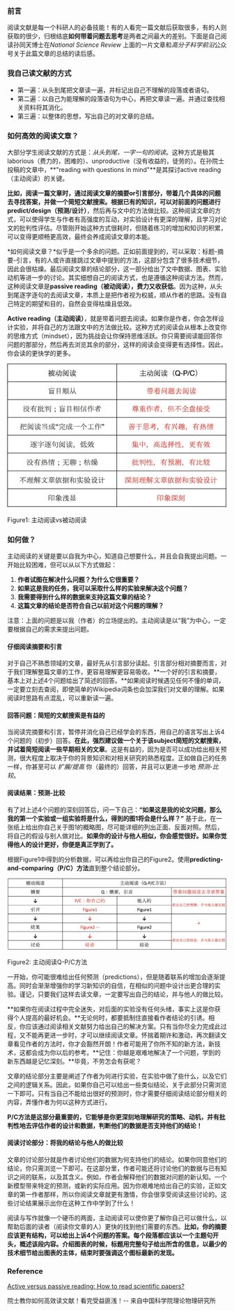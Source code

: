 
### 前言

阅读文献是每一个科研人的必备技能！有的人看完一篇文献后获取很多，有的人则获取的很少，归根结底**如何带着问题去思考**是两者之间最大的差别。下面是自己阅读孙同天博士在*National Science Review* 上面的一片文章和*高分子科学前沿*公众号关于此篇文章的总结的读后感。

### 我自己读文献的方式

- 第一遍：从头到尾把文章读一遍，并标记出自己不理解的段落或者语句。
- 第二遍：以自己为能理解的段落语句为中心，再把文章读一遍。并通过查找相关资料将其消化。
- 第三遍：以整体的思想，写出自己的对文章的总结。

### 如何高效的阅读文章？

大部分学生阅读文献的方式是：*从头到尾，一字一句的阅读*。这种方式是极其laborious（费力的，困难的）、unproductive（没有收益的，徒劳的）。在孙院士投稿的文章中，**"reading with questions in mind"**是其探讨active reading（主动阅读）的关键。

**比如，阅读一篇文章时，通过阅读文章的摘要or引言部分，带着几个具体的问题去寻找答案，并做一个简短文献搜索。**根据已有的知识，可以对前面的问题进行**predict/design（预测/设计）**，然后再与文中的方法做比较。这种阅读文章的方式，可以使得学生与作者有高强度的互动，对实验设计有更深的理解，且学习对论文的批判性评估。尽管刚开始这种方式很耗时，但随着练习的增加和知识的积累，可以变得更顺畅更高效，最终会养成阅读文章的本能。

*如何阅读文章？*似乎是一个多余的问题。正如前面提到的，可以采取：标题-摘要-引言，有的人或许直接跳过文章中提到的方法，这部分包含了很多技术细节，因此会很枯燥。最后阅读文章的结论部分，这一部分给出了文中数据、图表、实验动机等进一步的讨论。其实细想自己的阅读方式，也是遵循这种阅读方法。然而，这种阅读文章是**passive reading（被动阅读），费力又收获低**。因为这种，从头到尾逐字逐句的去阅读文章，本质上是把作者视为权威，顺从作者的思路。没有自己特定的期望和目的，自然会变得枯燥且低效。

**Active reading（主动阅读）**，就是带着问题去阅读。如果你是作者，你会怎样设计实验，并将自己的方法跟文中的方法做比较。这种方式的阅读会从根本上改变你的思维方式（mindset），因为挑战会让你保持思维活跃。你只需要阅读能回答你问题的那部分，然后再去浏览其余的部分，这样的阅读会变得更有选择性。因此，你会读的更快学的更多。

![主动阅读vs被动阅读1](/主动阅读vs被动阅读.jpg)

Figure1: 主动阅读vs被动阅读

### 如何做？

主动阅读的关键是要以自我为中心，知道自己想要什么，并且会自我提出问题。一开始比较困难，但可以从以下方式做起：

1. **作者试图在解决什么问题？为什么它很重要？**
2. **如果这是我的任务，我可以采取什么样的实验来解决这个问题？**
3. **我需要得到什么样的数据来支持这篇文章的结论？**
4. **这篇文章的结论是否符合自己以前对这个问题的理解？**

注意：上面的问题是以我（作者）的立场提出的。主动阅读是以“我”为中心，一定要根据自己的需求来提出问题。

#### 仔细阅读摘要和引言

对于自己不熟悉领域的文章，最好先从引言部分读起。引言部分相对摘要而言，对于我们理解整篇文章的工作，更容易理解更容易吸收。**一个好的引言和摘要，基本上对上述4个问题给出了简述的回答。**如果阅读时候遇见任何不懂的单词，一定要立刻去查阅，即使简单的Wikipedia词条也会加深我们对文章的理解。如果阅读时思路有点混乱，可以重新读一遍。

#### 回答问题：简短的文献搜索是有益的

当阅读完摘要和引言，暂停并消化自己已经学会的东西，用自己的语言写出上诉4个问题的（初步）回答。**在此，强烈建议做一个关于该subject简短的文献搜索，并试着简短阅读一些早期相关的文章**。这是有益的，因为是否可以成功给出相关预测，很大程度上取决于你的背景知识和对相关研究的熟悉程度。正如做自己的任务一样，你甚至可以 *扩展/提高* 你（最终的）回答，并且可以更进一步地 *预测-比较*。

#### 阅读结果：预测-比较

有了对上述4个问题的深刻回答后，问一下自己：**“如果这是我的论文问题，那么我的第一个实验或一组实验将是什么，得到的图1将会是什么样？”** 基于此，在一张纸上给出你自己关于图1的概略图，尽可能详细的列出正面、反面对照。然后，将自己的假设与别人做对比。**如果你的设计与他人相似，你会感觉很好。如果你觉得他人的设计更好，你便是真正学到了。**

根据Figure1中得到的分析数据，可以再给出你自己的Figure2。使用**predicting-and-comparing（P/C）方法**直到整个结论部分。

![主动阅读vs被动阅读1](/主动阅读vs被动阅读1.jpg)

Figure2: 主动阅读Q-P/C方法

一开始，你可能很难给出任何预测（predictions），但是随着联系的增加会逐渐提高。同时会渐渐增强你的学习新知识的自信，在相似的问题中设计出更合理的实验。谨记，只要我们这样去读文章，一定要写出自己的结论，并与他人的做比较。

**如果你在阅读过程中完全迷失，对后面的实验没有任何头绪，事实上这是你获得个人提高的最好机会。**无论何时，都要抵制住直接看作者结论的引诱。相反，你应该通过阅读相关文献努力给出自己的解决方案。只有当你尽全力完成此过程，又不能再更进一步时，才可以继续阅读文章。怀揣着期许和激动，再次翻读文章看见作者的方法时，你才会豁然开朗！作者可能用了你所不知的新方法，新技术，这都会成为你以后的参考。**记住：你越是艰难地解决了一个问题，学到的新东西越是记忆深刻。**毕竟，不劳怎会有获呢？

文章的结论部分主要是阐述了作者为何进行实验，在实验中做了些什么，以及它们之间的逻辑关系。因此，如果你自己可以给出一些类似结论，关于此部分只需浏览一下即可。只有当自己不能给出很好的预测时，你才需要仔细阅读结论部分相关的内容，弄懂作者为何以这种方式进行。

**P/C方法是这部分最重要的，它能够是你更深刻地理解研究的策略、动机，并有批判性地去评估作者的设计和数据，判断他们的数据是否支持他们的结论！**

#### 阅读讨论部分：将我的结论与他人的做比较

文章的讨论部分就是作者讨论他们的数据为何支持他们的结论。如果你同意他们的结论，你只需浏览一下即可。在这部分里，作者可能还将讨论他们的数据与已有知识之间的联系，以及其含义。例如，作者会解释他们的数据对问题的新认知。一个新模型带来特定的预测，或新的实际应用。因为你艰难地给出自己的实验，正如文章的第一作者那样，所以你阅读文章就更有激情，你会很享受阅读这些讨论的。这些讨论结果展示出你在这种工作中学到了什么！

阅读与写作就像一个硬币的两面，主动阅读可以使你更了解你自己可以做什么，以帮助后面的读者（阅读你文章的人）更快的找到他们需要的东西。**比如，你的摘要应该更有结构，可以给出上诉4个问题的答案。每个段落都应该以一个主题句开头，概述该段内容。介绍图表的时候，标题用完整句子给出所含的信息，以最少的技术细节给出图表的主体，结束时要强调这个图标最新的发现。**

### Reference

[Active versus passive reading: How to read scientific papers?](https://academic.oup.com/nsr/article/doi/10.1093/nsr/nwaa130/5859953)

院士教你如何高效读文献！看完受益匪浅！-- 来自中国科学院理论物理研究所